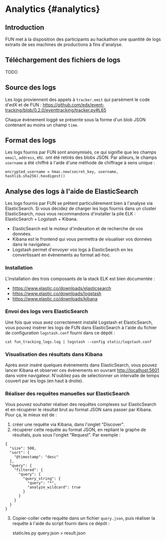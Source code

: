 # Analytics {#analytics}

## Introduction

FUN met à la disposition des participants au hackathon une quantité de logs
extraits de ses machines de productions à fins d'analyse. 

## Téléchargement des fichiers de logs

TODO

## Source des logs

Les logs proviennent des appels à `tracker.emit` qui parsèment le code d'edX et
de FUN :
https://github.com/edx/event-tracking/blob/0.2.0/eventtracking/tracker.py#L65

Chaque évènement loggé se présente sous la forme d'un blob JSON contenant au
moins un champ `time`.
    
## Format des logs

Les logs fournis par FUN sont anonymisés, ce qui signifie que les champs
`email`, `address`, etc. ont été retirés des blobs JSON. Par ailleurs, le
champs `username` a été chiffré à l'aide d'une méthode de chiffrage à sens unique :

    encrypted_username = hmac.new(secret_key, username, hashlib.sha256).hexdigest()

## Analyse des logs à l'aide de ElasticSearch

Les logs fournis par FUN se prêtent particulièrement bien à l'analyse via
ElasticSearch. Si vous décidez de charger les logs fournis dans un cluster
ElasticSearch, nous vous recommandons d'installer la pile ELK : ElasticSearch +
Logstash + Kibana.

* ElasticSearch est le moteur d'indexation et de recherche de vos données.
* Kibana est le frontend qui vous permettra de visualiser vos données dans le navigateur.
* Logstash permet d'envoyer vos logs à ElasticSearch en les convertissant en évènements au format ad-hoc.

### Installation

L'installation des trois composants de la stack ELK est bien documentée :

* https://www.elastic.co/downloads/elasticsearch
* https://www.elastic.co/downloads/logstash
* https://www.elastic.co/downloads/kibana

### Envoi des logs vers ElasticSearch

Une fois que vous avez correctement installé Logstash et ElasticSearch, vous
pouvez insérer les logs de FUN dans ElasticSearch à l'aide du fichier de
configuration `logstash.conf` fourni dans ce dépôt :

    cat fun_tracking_logs.log | logstash --config static/logstash.conf

### Visualisation des résultats dans Kibana

Après avoir inséré quelques évènements dans ElasticSearch, vous pouvez lancer
Kibana et observer ces évènements en ouvrant
[http://localhost:5601](http://localhost:5601) dans votre navigateur. N'oubliez
pas de sélectionner un intervalle de temps couvert par
les logs (en haut à droite).

### Réaliser des requêtes manuelles sur ElasticSearch

Vous pouvez souhaiter réaliser des requêtes complexes sur ElasticSearch et en
récupérer le résultat brut au format JSON sans passer par Kibana. Pour ça, le
mieux est de :

1. créer une requête via Kibana, dans l'onglet "Discover".
2. récupérer cette requête au format JSON, en repliant le graphe de résultats, puis sous l'onglet "Request". Par exemple :
    
```
{
  "size": 500,
  "sort": {
    "@timestamp": "desc"
  },
  "query": {
    "filtered": {
      "query": {
        "query_string": {
          "query": "*",
          "analyze_wildcard": true
        }
      }
    }
  }
}
```

3. Copier-coller cette requête dans un fichier `query.json`, puis réaliser la requête à l'aide du script fourni dans ce dépôt :

    static/es.py query.json > result.json

